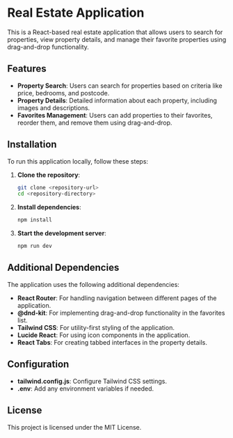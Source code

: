 # Real Estate Application

This is a React-based real estate application that allows users to search for properties, view property details, and manage their favorite properties using drag-and-drop functionality.

## Features

- **Property Search**: Users can search for properties based on criteria like price, bedrooms, and postcode.
- **Property Details**: Detailed information about each property, including images and descriptions.
- **Favorites Management**: Users can add properties to their favorites, reorder them, and remove them using drag-and-drop.

## Installation

To run this application locally, follow these steps:

1. **Clone the repository**:
   ```bash
   git clone <repository-url>
   cd <repository-directory>
   ```

2. **Install dependencies**:
   ```bash
   npm install
   ```

3. **Start the development server**:
   ```bash
   npm run dev
   ```

## Additional Dependencies

The application uses the following additional dependencies:

- **React Router**: For handling navigation between different pages of the application.
- **@dnd-kit**: For implementing drag-and-drop functionality in the favorites list.
- **Tailwind CSS**: For utility-first styling of the application.
- **Lucide React**: For using icon components in the application.
- **React Tabs**: For creating tabbed interfaces in the property details.

## Configuration

- **tailwind.config.js**: Configure Tailwind CSS settings.
- **.env**: Add any environment variables if needed.

## License

This project is licensed under the MIT License.
